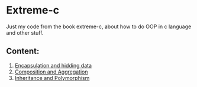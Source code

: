 # Extreme-c
Just my code from the book extreme-c, about how to do OOP in c language and other stuff.
## Content:
1. [Encapsulation and hidding data](./chapter6)
2. [Composition and Aggregation](./chapter7)
3. [Inheritance and Polymorphism](./chapter8)
